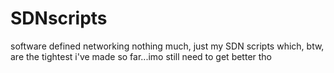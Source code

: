 # SDNscripts
software defined networking
nothing much, just my SDN scripts
which, btw, are the tightest i've made so far...imo
still need to get better tho

